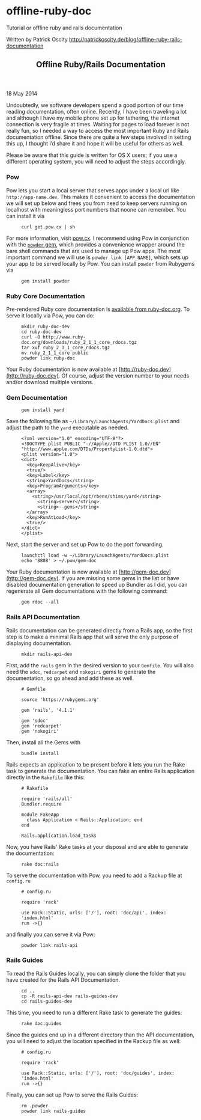 # offline-ruby-doc
Tutorial or offline ruby and rails documentation

Written by Patrick Oscity
http://patrickoscity.de/blog/offline-ruby-rails-documentation

<section id="content" class="clearfix">

<header>

## Offline Ruby/Rails Documentation

</header>

<article class="post">

18 May 2014

<div>

Undoubtedly, we software developers spend a good portion of our time reading documentation, often online. Recently, I have been traveling a lot and although I have my mobile phone set up for tethering, the internet connection is very fragile at times. Waiting for pages to load forever is not really fun, so I needed a way to access the most important Ruby and Rails documentation offline. Since there are quite a few steps involved in setting this up, I thought I’d share it and hope it will be useful for others as well.

Please be aware that this guide is written for OS X users; if you use a different operating system, you will need to adjust the steps accordingly.

### Pow

Pow lets you start a local server that serves apps under a local url like `http://app-name.dev`. This makes it convenient to access the documentation we will set up below and frees you from need to keep servers running on localhost with meaningless port numbers that noone can remember. You can install it via

<figure class="highlight">

    curl get.pow.cx | sh

</figure>

For more information, visit [pow.cx](http://pow.cx). I recommend using Pow in conjunction with the [`powder` gem](https://github.com/rodreegez/powder), which provides a convenience wrapper around the bare shell commands that are used to manage up Pow apps. The most important command we will use is `powder link [APP_NAME]`, which sets up your app to be served locally by Pow. You can install `powder` from Rubygems via

<figure class="highlight">

    gem install powder

</figure>

### Ruby Core Documentation

Pre-rendered Ruby core documentation is [available from ruby-doc.org](http://www.ruby-doc.org/downloads/). To serve it locally via Pow, you can do:

<figure class="highlight">

    mkdir ruby-doc-dev
    cd ruby-doc-dev
    curl -O http://www.ruby-doc.org/downloads/ruby_2_1_1_core_rdocs.tgz
    tar xvf ruby_2_1_1_core_rdocs.tgz
    mv ruby_2_1_1_core public
    powder link ruby-doc

</figure>

Your Ruby documentation is now available at [http://ruby-doc.dev](http://ruby-doc.dev). Of course, adjust the version number to your needs and/or download multiple versions.

### Gem Documentation

<figure class="highlight">

    gem install yard

</figure>

Save the following file as `~/Library/LaunchAgents/YardDocs.plist` and adjust the path to the `yard` executable as needed.

<figure class="highlight">

    <?xml version="1.0" encoding="UTF-8"?>
    <!DOCTYPE plist PUBLIC "-//Apple//DTD PLIST 1.0//EN" "http://www.apple.com/DTDs/PropertyList-1.0.dtd">
    <plist version="1.0">
    <dict>
      <key>KeepAlive</key>
      <true/>
      <key>Label</key>
      <string>YardDocs</string>
      <key>ProgramArguments</key>
      <array>
        <string>/usr/local/opt/rbenv/shims/yard</string>
          <string>server</string>
          <string>--gems</string>
      </array>
      <key>RunAtLoad</key>
      <true/>
    </dict>
    </plist>

</figure>

Next, start the server and set up Pow to do the port forwarding.

<figure class="highlight">

    launchctl load -w ~/Library/LaunchAgents/YardDocs.plist
    echo '8808' > ~/.pow/gem-doc

</figure>

Your Ruby documentation is now available at [http://gem-doc.dev](http://gem-doc.dev). If you are missing some gems in the list or have disabled documentation generation to speed up Bundler as I did, you can regenerate all Gem documentations with the following command:

<figure class="highlight">

    gem rdoc --all

</figure>

### Rails API Documentation

Rails documentation can be generated directly from a Rails app, so the first step is to make a minimal Rails app that will serve the only purpose of displaying documentation.

<figure class="highlight">

    mkdir rails-api-dev

</figure>

First, add the `rails` gem in the desired version to your `Gemfile`. You will also need the `sdoc`, `redcarpet` and `nokogiri` gems to generate the documentation, so go ahead and add these as well.

<figure class="highlight">

    # Gemfile

    source 'https://rubygems.org'

    gem 'rails', '4.1.1'

    gem 'sdoc'
    gem 'redcarpet'
    gem 'nokogiri'

</figure>

Then, install all the Gems with

<figure class="highlight">

    bundle install

</figure>

Rails expects an application to be present before it lets you run the Rake task to generate the documentation. You can fake an entire Rails application directly in the `Rakefile` like this:

<figure class="highlight">

    # Rakefile

    require 'rails/all'
    Bundler.require

    module FakeApp
      class Application < Rails::Application; end
    end

    Rails.application.load_tasks

</figure>

Now, you have Rails’ Rake tasks at your disposal and are able to generate the documentation:

<figure class="highlight">

    rake doc:rails

</figure>

To serve the documentation with Pow, you need to add a Rackup file at `config.ru`

<figure class="highlight">

    # config.ru

    require 'rack'

    use Rack::Static, urls: ['/'], root: 'doc/api', index: 'index.html'
    run ->{}

</figure>

and finally you can serve it via Pow:

<figure class="highlight">

    powder link rails-api

</figure>

### Rails Guides

To read the Rails Guides locally, you can simply clone the folder that you have created for the Rails API Documentation.

<figure class="highlight">

    cd ..
    cp -R rails-api-dev rails-guides-dev
    cd rails-guides-dev

</figure>

This time, you need to run a different Rake task to generate the guides:

<figure class="highlight">

    rake doc:guides

</figure>

Since the guides end up in a different directory than the API documentation, you will need to adjust the location specified in the Rackup file as well:

<figure class="highlight">

    # config.ru

    require 'rack'

    use Rack::Static, urls: ['/'], root: 'doc/guides', index: 'index.html'
    run ->{}

</figure>

Finally, you can set up Pow to serve the Rails Guides:

<figure class="highlight">

    rm .powder
    powder link rails-guides

</figure>

</div>

</article>

</section>
